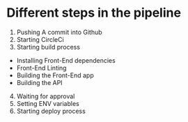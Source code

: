 # Different steps in the pipeline
1. Pushing A commit into Github
2. Starting CircleCi
3. Starting build process 
* Installing Front-End dependencies
* Front-End Linting
* Building the Front-End app
* Building the API
4. Waiting for approval
5. Setting ENV variables
6. Starting deploy process